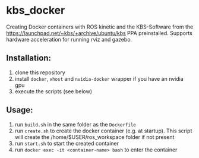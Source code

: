 # kbs\_docker
Creating Docker containers with ROS kinetic and the KBS-Software from the <https://launchpad.net/~kbs/+archive/ubuntu/kbs> PPA preinstalled. Supports hardware acceleration for running rviz and gazebo.

## Installation:
 1. clone this repository
 2. install `docker`, `xhost` and `nvidia-docker` wrapper if you have an nvidia gpu
 3. execute the scripts (see below)

## Usage:
 1. run `build.sh` in the same folder as the `Dockerfile`
 2. run `create.sh` to create the docker container (e.g. at startup). This script will create the /home/$USER/ros_workspace folder if not present
 3. run `start.sh` to start the created container
 4. run `docker exec -it <container-name> bash` to enter the container

